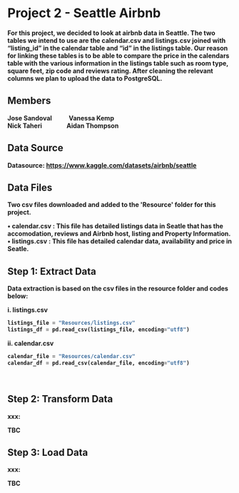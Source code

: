 # <b>Project 2 - Seattle Airbnb<b>
For this project, we decided to look at airbnb data in Seattle. The two tables we intend to use are the calendar.csv and listings.csv joined with “listing_id” in the calendar table and “id” in the listings table. Our reason for linking these tables is to be able to compare the price in the calendars table with the various information in the listings table such as room type, square feet, zip code and reviews rating. After cleaning the relevant columns we plan to upload the data to PostgreSQL.

## <b>Members<b>
Jose Sandoval  &emsp; &emsp; Vanessa Kemp<br>
Nick Taheri   &emsp; &emsp; &emsp;  Aidan Thompson

## <b>Data Source<b>
Datasource: https://www.kaggle.com/datasets/airbnb/seattle

## <b> Data Files <b>
Two csv files downloaded and added to the 'Resource' folder for this project.<br>

•	<b> calendar.csv </b> : This file has detailed listings data in Seatle that has the accomodation, reviews and Airbnb host, listing and Property Information.<br>
•	<b>listings.csv </b> : This file has detailed calendar data, availability and price in Seatle. <br>

## <b> Step 1: Extract Data <b>
Data extraction is based on the csv files in the resource folder and codes below:<br>

i. listings.csv
   ~~~~python
   listings_file = "Resources/listings.csv"
   listings_df = pd.read_csv(listings_file, encoding="utf8")
   ~~~~
ii. calendar.csv
   ~~~~python	
   calendar_file = "Resources/calendar.csv"
   calendar_df = pd.read_csv(calendar_file, encoding="utf8")
   ~~~~
<br>

## <b> Step 2: Transform Data <b>
xxx:<br>

TBC
<br>

## <b> Step 3: Load Data <b>
xxx:<br>

TBC
<br>
